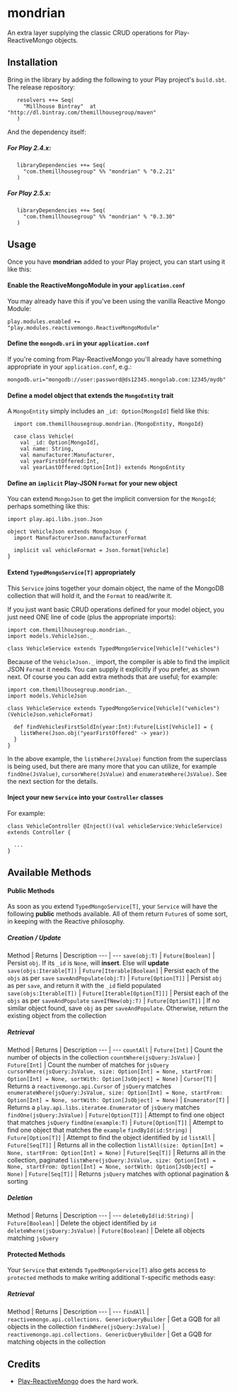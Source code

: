 mondrian
============================

An extra layer supplying the classic CRUD operations for Play-ReactiveMongo objects.


## Installation

Bring in the library by adding the following to your Play project's ```build.sbt```. 
The release repository: 

```
   resolvers ++= Seq(
     "Millhouse Bintray"  at "http://dl.bintray.com/themillhousegroup/maven"
   )
```
And the dependency itself: 

##### For Play 2.4.x:

```
   libraryDependencies ++= Seq(
     "com.themillhousegroup" %% "mondrian" % "0.2.21"
   )

```
##### For Play 2.5.x:

```
   libraryDependencies ++= Seq(
     "com.themillhousegroup" %% "mondrian" % "0.3.30"
   )

```

## Usage

Once you have __mondrian__ added to your Play project, you can start using it like this:

#### Enable the **ReactiveMongoModule** in your `application.conf`
You may already have this if you've been using the vanilla Reactive Mongo Module:
```
play.modules.enabled += "play.modules.reactivemongo.ReactiveMongoModule" 
```

#### Define the `mongodb.uri` in your `application.conf`
If you're coming from Play-ReactiveMongo you'll already have something appropriate in your `application.conf`, e.g.:

```
mongodb.uri="mongodb://user:password@ds12345.mongolab.com:12345/mydb"
```


#### Define a model object that extends the `MongoEntity` trait

A `MongoEntity` simply includes an `_id: Option[MongoId]` field like this:

```
  import com.themillhousegroup.mondrian.{MongoEntity, MongoId}
  
  case class Vehicle(
  	val _id: Option[MongoId],
  	val name: String,
  	val manufacturer:Manufacturer,
  	val yearFirstOffered:Int,
  	val yearLastOffered:Option[Int]) extends MongoEntity
```

#### Define an `implicit` Play-JSON `Format` for your new object 
You can extend `MongoJson` to get the implicit conversion for the `MongoId`; perhaps something like this:

```
import play.api.libs.json.Json

object VehicleJson extends MongoJson {
  import ManufacturerJson.manufacturerFormat
  
  implicit val vehicleFormat = Json.format[Vehicle]
}
```

#### Extend `TypedMongoService[T]` appropriately

This `Service` joins together your domain object, the name of the MongoDB collection that will hold it, and the `Format` to read/write it.

If you just want basic CRUD operations defined for your model object, you just need ONE line of code (plus the appropriate imports):  

```
import com.themillhousegroup.mondrian._
import models.VehicleJson._ 
 
class VehicleService extends TypedMongoService[Vehicle]("vehicles")
```  

Because of the `VehicleJson._` import, the compiler is able to find the implicit JSON `Format` it needs. You
can supply it explicitly if you prefer, as shown next.
Of course you can add extra methods that are useful; for example:


```
import com.themillhousegroup.mondrian._
import models.VehicleJson 
 
class VehicleService extends TypedMongoService[Vehicle]("vehicles")(VehicleJson.vehicleFormat) 
  
  def findVehiclesFirstSoldIn(year:Int):Future[List[Vehicle]] = {
    listWhere(Json.obj("yearFirstOffered" -> year))
  }
}
```  

In the above example, the `listWhere(JsValue)` function from the superclass is being used, but there are many more that you can utilize, for example `findOne(JsValue)`, `cursorWhere(JsValue)` and `enumerateWhere(JsValue)`. See the next section for the details.

#### Inject your new `Service` into your `Controller` classes

For example:

```
class VehicleController @Inject()(val vehicleService:VehicleService) extends Controller {

  ...
}

```

## Available Methods

#### Public Methods
As soon as you extend `TypedMongoService[T]`, your `Service` will have the following **public** methods available. All of them return `Future`s of some sort, in keeping with the Reactive philosophy.

##### Creation / Update

Method | Returns | Description
--- | ---
`save(obj:T)` | `Future[Boolean]` | Persist `obj`. If its `_id` is `None`, will **insert**. Else will **update**
`save(objs:Iterable[T])` | `Future[Iterable[Boolean]` | Persist each of the  `objs` as per `save`
`saveAndPopulate(obj:T)` | `Future[Option[T]]` | Persist `obj` as per `save`, and return it with the `_id` field populated
`save(objs:Iterable[T])` | `Future[Iterable[Option[T]]]` | Persist each of the  `objs` as per `saveAndPopulate`
`saveIfNew(obj:T)` | `Future[Option[T]]` | If no similar object found, save `obj` as per `saveAndPopulate`. Otherwise, return the existing object from the collection

##### Retrieval

Method | Returns | Description
--- | ---
`countAll` | `Future[Int]` | Count the number of objects in the collection
`countWhere(jsQuery:JsValue)` | `Future[Int]` | Count the number of matches for `jsQuery`
`cursorWhere(jsQuery:JsValue, size: Option[Int] = None, startFrom: Option[Int] = None, sortWith: Option[JsObject] = None)` | `Cursor[T]` | Returns a `reactivemongo.api.Cursor` of `jsQuery` matches
`enumerateWhere(jsQuery:JsValue, size: Option[Int] = None, startFrom: Option[Int] = None, sortWith: Option[JsObject] = None)` | `Enumerator[T]` | Returns a `play.api.libs.iteratee.Enumerator` of `jsQuery` matches
`findOne(jsQuery:JsValue)` | `Future[Option[T]]` | Attempt to find one object that matches `jsQuery`
`findOne(example:T)` | `Future[Option[T]]` | Attempt to find one object that matches the `example`
`findById(id:String)` | `Future[Option[T]]` | Attempt to find the object identified by `id`
`listAll` | `Future[Seq[T]]` | Returns all in the collection
`listAll(size: Option[Int] = None, startFrom: Option[Int] = None)` | `Future[Seq[T]]` | Returns all in the collection, paginated
`listWhere(jsQuery:JsValue, size: Option[Int] = None, startFrom: Option[Int] = None, sortWith: Option[JsObject] = None)` | `Future[Seq[T]]` | Returns `jsQuery` matches with optional pagination & sorting

##### Deletion

Method | Returns | Description
--- | ---
`deleteById(id:String)` | `Future[Boolean]` | Delete the object identified by `id`
`deleteWhere(jsQuery:JsValue)` | `Future[Boolean]` | Delete all objects matching `jsQuery`


#### Protected Methods
Your `Service` that extends `TypedMongoService[T]` also gets access to `protected` methods to make writing additional `T`-specific methods easy:
##### Retrieval

Method | Returns | Description
--- | ---
`findAll` | `reactivemongo.api.collections. GenericQueryBuilder` | Get a GQB for all objects in the collection
`findWhere(jsQuery:JsValue)` | `reactivemongo.api.collections. GenericQueryBuilder` | Get a GQB for matching objects in the collection


## Credits

- [Play-ReactiveMongo](https://github.com/ReactiveMongo/Play-ReactiveMongo) does the hard work.


